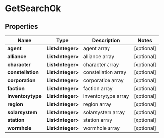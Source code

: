 
# GetSearchOk

## Properties
Name | Type | Description | Notes
------------ | ------------- | ------------- | -------------
**agent** | **List&lt;Integer&gt;** | agent array |  [optional]
**alliance** | **List&lt;Integer&gt;** | alliance array |  [optional]
**character** | **List&lt;Integer&gt;** | character array |  [optional]
**constellation** | **List&lt;Integer&gt;** | constellation array |  [optional]
**corporation** | **List&lt;Integer&gt;** | corporation array |  [optional]
**faction** | **List&lt;Integer&gt;** | faction array |  [optional]
**inventorytype** | **List&lt;Integer&gt;** | inventorytype array |  [optional]
**region** | **List&lt;Integer&gt;** | region array |  [optional]
**solarsystem** | **List&lt;Integer&gt;** | solarsystem array |  [optional]
**station** | **List&lt;Integer&gt;** | station array |  [optional]
**wormhole** | **List&lt;Integer&gt;** | wormhole array |  [optional]



